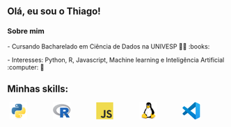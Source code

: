 ## Olá, eu sou o Thiago! 

### Sobre mim
<div style="display: inline_block"  >
<p> - Cursando Bacharelado em Ciência de Dados na UNIVESP 👨‍🎓 :books:  </p>
<p> - Interesses: Python, R, Javascript, Machine learning e Inteligência Artificial :computer: 🎯 </p>
  
## Minhas skills:
<div align="center">
   <img height="40" src="https://raw.githubusercontent.com/devicons/devicon/master/icons/python/python-original.svg">
     &nbsp;&nbsp;&nbsp;&nbsp;&nbsp;&nbsp;&nbsp;&nbsp;&nbsp;&nbsp;&nbsp;&nbsp;&nbsp;
   <img height="40" src="https://raw.githubusercontent.com/devicons/devicon/master/icons/r/r-original.svg">
     &nbsp;&nbsp;&nbsp;&nbsp;&nbsp;&nbsp;&nbsp;&nbsp;&nbsp;&nbsp;&nbsp;&nbsp;&nbsp;
  <img height="40" src="https://raw.githubusercontent.com/devicons/devicon/master/icons/javascript/javascript-original.svg">
     &nbsp;&nbsp;&nbsp;&nbsp;&nbsp;&nbsp;&nbsp;&nbsp;&nbsp;&nbsp;&nbsp;&nbsp;&nbsp;
   <img height="40" src="https://raw.githubusercontent.com/devicons/devicon/master/icons/linux/linux-original.svg">
     &nbsp;&nbsp;&nbsp;&nbsp;&nbsp;&nbsp;&nbsp;&nbsp;&nbsp;&nbsp;&nbsp;&nbsp;&nbsp;
  <img height="40" src="https://raw.githubusercontent.com/devicons/devicon/master/icons/vscode/vscode-original.svg">
     &nbsp;&nbsp;&nbsp;&nbsp;&nbsp;&nbsp;&nbsp;&nbsp;&nbsp;&nbsp;&nbsp;&nbsp;&nbsp;


    
   
</div>

